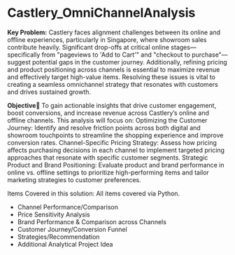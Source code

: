 # Castlery_OmniChannelAnalysis
**Key Problem:**
Castlery faces alignment challenges between its online and offline experiences, particularly in Singapore, where showroom sales contribute heavily. Significant drop-offs at critical online stages—specifically from "pageviews to 'Add to Cart'" and "checkout to purchase"—suggest potential gaps in the customer journey. Additionally, refining pricing and product positioning across channels is essential to maximize revenue and effectively target high-value items. Resolving these issues is vital to creating a seamless omnichannel strategy that resonates with customers and drives sustained growth.

**Objective**
To gain actionable insights that drive customer engagement, boost conversions, and increase revenue across Castlery’s online and offline channels. 
This analysis will focus on:
Optimizing the Customer Journey: Identify and resolve friction points across both digital and showroom touchpoints to streamline the shopping experience and improve conversion rates.
Channel-Specific Pricing Strategy: Assess how pricing affects purchasing decisions in each channel to implement targeted pricing approaches that resonate with specific customer segments.
Strategic Product and Brand Positioning: Evaluate product and brand performance in online vs. offline settings to prioritize high-performing items and tailor marketing strategies to customer preferences.

Items Covered in this solution:
All items covered via Python.

- Channel Performance/Comparison
- Price Sensitivity Analysis
- Brand Performance & Comparison across Channels
- Customer Journey/Conversion Funnel
- Strategies/Recommendation
- Additional Analytical Project Idea
